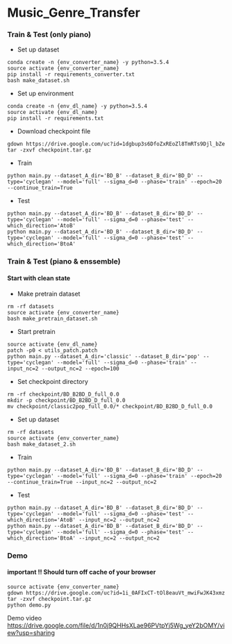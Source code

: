 # Music_Genre_Transfer


### Train & Test (only piano)
- Set up dataset
```
conda create -n {env_converter_name} -y python=3.5.4
source activate {env_converter_name}
pip install -r requirements_converter.txt
bash make_dataset.sh
```

- Set up environment
```
conda create -n {env_dl_name} -y python=3.5.4
source activate {env_dl_name}
pip install -r requirements.txt
```

- Download checkpoint file
```
gdown https://drive.google.com/uc?id=1dgbup3s6DfoZxREoZl8TmRTs9Djl_bZe
tar -zxvf checkpoint.tar.gz
```

- Train
```
python main.py --dataset_A_dir='BD_B' --dataset_B_dir='BD_D' --type='cyclegan' --model='full' --sigma_d=0 --phase='train' --epoch=20 --continue_train=True
```

- Test
```
python main.py --dataset_A_dir='BD_B' --dataset_B_dir='BD_D' --type='cyclegan' --model='full' --sigma_d=0 --phase='test' --which_direction='AtoB'
python main.py --dataset_A_dir='BD_B' --dataset_B_dir='BD_D' --type='cyclegan' --model='full' --sigma_d=0 --phase='test' --which_direction='BtoA'
```

### Train & Test (piano & enssemble)
#### Start with clean state
- Make pretrain dataset
```
rm -rf datasets
source activate {env_converter_name}
bash make_pretrain_dataset.sh
```

- Start pretrain
```
source activate {env_dl_name}
patch -p0 < utils_patch.patch
python main.py --dataset_A_dir='classic' --dataset_B_dir='pop' --type='cyclegan' --model='full' --sigma_d=0 --phase='train' --input_nc=2 --output_nc=2 --epoch=100
```

- Set checkpoint directory
```
rm -rf checkpoint/BD_B2BD_D_full_0.0
mkdir -p checkpoint/BD_B2BD_D_full_0.0
mv checkpoint/classic2pop_full_0.0/* checkpoint/BD_B2BD_D_full_0.0
```

- Set up dataset
```
rm -rf datasets
source activate {env_converter_name}
bash make_dataset_2.sh
```


- Train
```
python main.py --dataset_A_dir='BD_B' --dataset_B_dir='BD_D' --type='cyclegan' --model='full' --sigma_d=0 --phase='train' --epoch=20 --continue_train=True --input_nc=2 --output_nc=2
```

- Test
```
python main.py --dataset_A_dir='BD_B' --dataset_B_dir='BD_D' --type='cyclegan' --model='full' --sigma_d=0 --phase='test' --which_direction='AtoB' --input_nc=2 --output_nc=2
python main.py --dataset_A_dir='BD_B' --dataset_B_dir='BD_D' --type='cyclegan' --model='full' --sigma_d=0 --phase='test' --which_direction='BtoA' --input_nc=2 --output_nc=2
```

### Demo
#### important !! Should turn off cache of your browser
```
source activate {env_converter_name}
gdown https://drive.google.com/uc?id=1i_0AFIxCT-tOl8eauVt_mwiFwJK43xmz
tar -zxvf checkpoint.tar.gz
python demo.py
```
Demo video
https://drive.google.com/file/d/1n0j9QHHsXLae96PVtpYj5Wg_yeY2bOMY/view?usp=sharing
